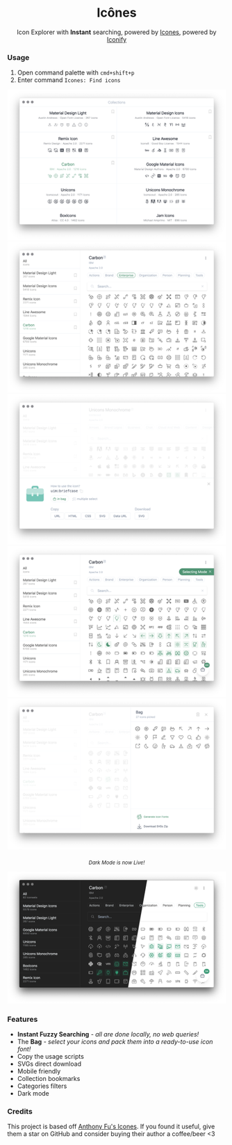 <h1 align="center">
Icônes
</h1>

<p align="center">Icon Explorer with <b>Instant</b> searching, powered by <a href="https://github.com/antfu/icones" target="_blank">Icones</a>, powered by <a href="https://github.com/iconify/iconify">Iconify</a> </p>

### Usage

1. Open command palette with `cmd+shift+p`
2. Enter command `Icones: Find icons`

![](./screenshots/1.png)
![](./screenshots/2.png)
![](./screenshots/3.png)
![](./screenshots/4.png)
![](./screenshots/5.png)

<p align="center">
<sub><em>Dark Mode is now Live!</em></sub>
</p>

![](./screenshots/6.png)

### Features

- **Instant Fuzzy Searching** _- all are done locally, no web queries!_
- The **Bag** _- select your icons and pack them into a ready-to-use icon font!_
- Copy the usage scripts
- SVGs direct download
- Mobile friendly
- Collection bookmarks
- Categories filters
- Dark mode

### Credits

This project is based off [Anthony Fu's Icones](https://github.com/antfu/icons). If you found it useful, give them a star on GitHub and consider buying their author a coffee/beer <3
